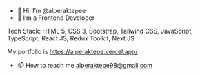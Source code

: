 - 👋 Hi, I’m @alperaktepee
- 👀 I’m a Frontend Developer


Tech Stack: HTML 5, CSS 3, Bootstrap, Tailwind CSS, JavaScript, TypeScript, React JS, Redux Toolkit, Next JS

My portfolio is https://alperaktepe.vercel.app/
- 📫 How to reach me alperaktepe98@gmail.com

<!---
alperaktepee/alperaktepee is a ✨ special ✨ repository because its `README.md` (this file) appears on your GitHub profile.
You can click the Preview link to take a look at your changes.
--->
